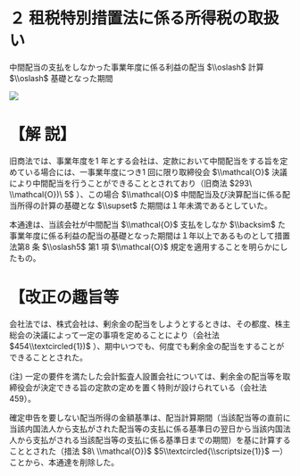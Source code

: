 # ２ 租税特別措置法に係る所得税の取扱い

中間配当の支払をしなかった事業年度に係る利益の配当 $\\oslash$ 計算 $\\oslash$ 基礎となった期間

![](https://www.nta.go.jp/tmp/a801cd40-cb70-415b-91f5-fa07219b13ee/images/a672d5726681bf65b3b226a6a90d5d5d11d00d2ba618ceb3551ccc2348afa4a2.jpg)

# 【解 説】

旧商法では、事業年度を1 年とする会社は、定款において中間配当をする旨を定めている場合には、一事業年度につき1 回に限り取締役会 $\\mathcal{O}$ 決議により中間配当を行うことができることとされており（旧商法 $293\ \\mathcal{O})\ 5$ ）、この場合 $\\mathcal{O}$ 中間配当及び決算配当に係る配当所得の計算の基礎とな $\\supset$ た期間は１年未満であるとしていた。

本通達は、当該会社が中間配当 $\\mathcal{O}$ 支払をしなか $\\backsim$ た事業年度に係る利益の配当の基礎となった期間は１年以上であるものとして措置法第8 条 $\\oslash5$ 第1 項 $\\mathcal{O}$ 規定を適用することを明らかにしたもの。

# 【改正の趣旨等

会社法では、株式会社は、剰余金の配当をしようとするときは、その都度、株主総会の決議によって一定の事項を定めることにより（会社法 $454\\textcircled{1})$ ）、期中いつでも、何度でも剰余金の配当をすることができることとされた。

(注) 一定の要件を満たした会計監査人設置会社については、剰余金の配当等を取締役会が決定できる旨の定款の定めを置く特則が設けられている（会社法459）。

確定申告を要しない配当所得の金額基準は、配当計算期間（当該配当等の直前に当該内国法人から支払がされた配当等の支払に係る基準日の翌日から当該内国法人から支払がされる当該配当等の支払に係る基準日までの期間）を基に計算することとされた（措法 $8\ \\mathcal{O})$ $5\\textcircled{\\scriptsize{1}}$ 一）ことから、本通達を削除した。
